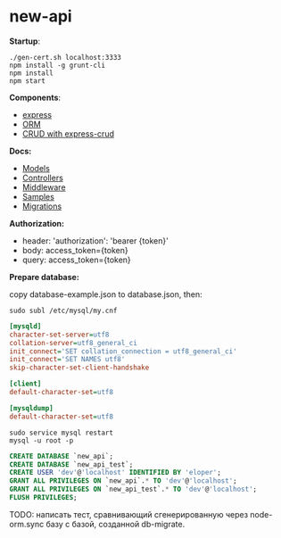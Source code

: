 new-api
=======

__Startup__:
```shell
./gen-cert.sh localhost:3333
npm install -g grunt-cli
npm install
npm start
```

__Components__:

* [express](https://github.com/strongloop/express)
* [ORM](http://dresende.github.io/node-orm2)
* [CRUD with express-crud](https://github.com/jsdevel/node-express-crud)

__Docs:__

* [Models](/lib/models/README.md)
* [Controllers](/lib/controllers/README.md)
* [Middleware](/lib/middleware/README.md)
* [Samples](/samples/README.md)
* [Migrations](/migrations/README.md)


__Authorization:__

* header: 'authorization': 'bearer {token}'
* body: access_token={token}
* query: access_token={token}

__Prepare database:__

copy database-example.json to database.json, then:

```shell
sudo subl /etc/mysql/my.cnf
```

```ini
[mysqld]
character-set-server=utf8
collation-server=utf8_general_ci
init_connect='SET collation_connection = utf8_general_ci'
init_connect='SET NAMES utf8'
skip-character-set-client-handshake

[client]
default-character-set=utf8

[mysqldump]
default-character-set=utf8
```

```shell
sudo service mysql restart
mysql -u root -p
```

```sql
CREATE DATABASE `new_api`;
CREATE DATABASE `new_api_test`;
CREATE USER 'dev'@'localhost' IDENTIFIED BY 'eloper';
GRANT ALL PRIVILEGES ON `new_api`.* TO 'dev'@'localhost';
GRANT ALL PRIVILEGES ON `new_api_test`.* TO 'dev'@'localhost';
FLUSH PRIVILEGES;
```

TODO: написать тест, cравнивающий сгенерированную через node-orm.sync базу с базой, созданной db-migrate.
